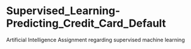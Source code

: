 # Supervised_Learning-Predicting_Credit_Card_Default
Artificial Intelligence Assignment regarding supervised machine learning
